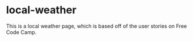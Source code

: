 # local-weather
This is a local weather page, which is based off of the user stories on Free Code Camp.
